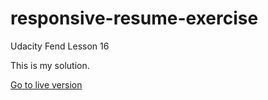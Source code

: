 # responsive-resume-exercise
Udacity Fend Lesson 16

This is my solution.

[Go to live version](https://magicmart.github.io/responsive-resume-exercise/)
